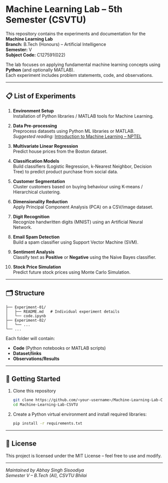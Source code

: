 # Machine Learning Lab – 5th Semester (CSVTU)

This repository contains the experiments and documentation for the **Machine Learning Lab**  
**Branch:** B.Tech (Honours) – Artificial Intelligence  
**Semester:** V  
**Subject Code:** C127591(022)

The lab focuses on applying fundamental machine learning concepts using **Python** (and optionally MATLAB).  
Each experiment includes problem statements, code, and observations.

---

## 📋 List of Experiments
1. **Environment Setup**  
   Installation of Python libraries / MATLAB tools for Machine Learning.

2. **Data Pre-processing**  
   Preprocess datasets using Python ML libraries or MATLAB.  
   *Suggested reading:* [Introduction to Machine Learning – NPTEL](http://nptel.ac.in/courses/106106139/)

3. **Multivariate Linear Regression**  
   Predict house prices from the Boston dataset.

4. **Classification Models**  
   Build classifiers (Logistic Regression, k-Nearest Neighbor, Decision Tree) to predict product purchase from social data.

5. **Customer Segmentation**  
   Cluster customers based on buying behaviour using K-means / Hierarchical clustering.

6. **Dimensionality Reduction**  
   Apply Principal Component Analysis (PCA) on a CSV/image dataset.

7. **Digit Recognition**  
   Recognize handwritten digits (MNIST) using an Artificial Neural Network.

8. **Email Spam Detection**  
   Build a spam classifier using Support Vector Machine (SVM).

9. **Sentiment Analysis**  
   Classify text as **Positive** or **Negative** using the Naive Bayes classifier.

10. **Stock Price Simulation**  
    Predict future stock prices using Monte Carlo Simulation.

---

## 🗂️ Structure
```
├── Experiment-01/
│   ├── README.md   # Individual experiment details
│   └── code.ipynb
├── Experiment-02/
│   └── ...
└── ...
```

Each folder will contain:
- **Code** (Python notebooks or MATLAB scripts)
- **Dataset/links**
- **Observations/Results**

---

## 🚀 Getting Started
1. Clone this repository  
   ```bash
   git clone https://github.com/<your-username>/Machine-Learning-Lab-CSVTU.git
   cd Machine-Learning-Lab-CSVTU
   ```
2. Create a Python virtual environment and install required libraries:
   ```bash
   pip install -r requirements.txt
   ```

---

## 📜 License
This project is licensed under the MIT License – feel free to use and modify.

---

*Maintained by Abhay Singh Sisoodiya*  
*Semester V – B.Tech (AI), CSVTU Bhilai*
